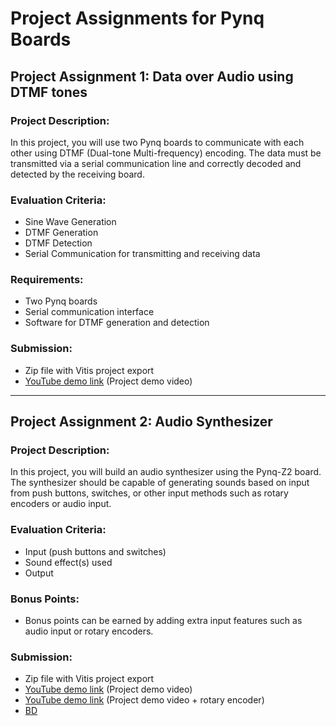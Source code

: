 # Project Assignments for Pynq Boards

## Project Assignment 1: Data over Audio using DTMF tones

### Project Description:
In this project, you will use two Pynq boards to communicate with each other using DTMF (Dual-tone Multi-frequency) encoding. The data must be transmitted via a serial communication line and correctly decoded and detected by the receiving board.

### Evaluation Criteria:
- Sine Wave Generation  
- DTMF Generation  
- DTMF Detection  
- Serial Communication for transmitting and receiving data  

### Requirements:
- Two Pynq boards  
- Serial communication interface  
- Software for DTMF generation and detection  

### Submission:
- Zip file with Vitis project export  
- [YouTube demo link](https://youtu.be/8oSQ_UiNEt4) (Project demo video)

---

## Project Assignment 2: Audio Synthesizer

### Project Description:
In this project, you will build an audio synthesizer using the Pynq-Z2 board. The synthesizer should be capable of generating sounds based on input from push buttons, switches, or other input methods such as rotary encoders or audio input.

### Evaluation Criteria:
- Input (push buttons and switches)  
- Sound effect(s) used  
- Output  

### Bonus Points:
- Bonus points can be earned by adding extra input features such as audio input or rotary encoders.

### Submission:
- Zip file with Vitis project export  
- [YouTube demo link](https://youtu.be/iipLF8zrmjs) (Project demo video)
- [YouTube demo link](https://youtu.be/ZMR1q619fII) (Project demo video + rotary encoder)
- [BD](./Synthesizer/Synthisizer-BD.pdf)